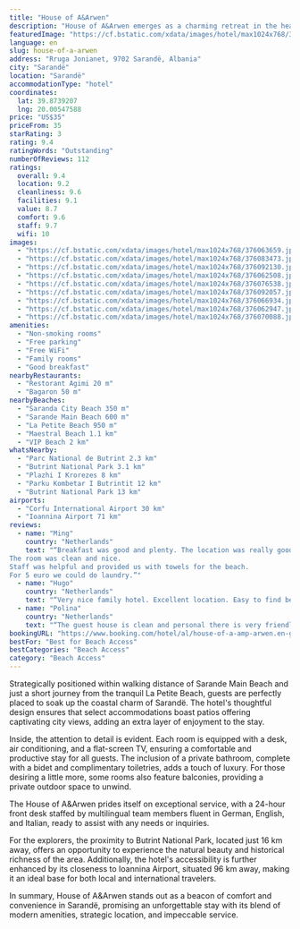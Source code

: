 ```yaml
---
title: "House of A&Arwen"
description: "House of A&Arwen emerges as a charming retreat in the heart of Sarandë, merely a stone's throw away from the pristine Saranda City Beach."
featuredImage: "https://cf.bstatic.com/xdata/images/hotel/max1024x768/376063659.jpg?k=cba0768c230749145529e55a5c181100da4ca160843bc87e17423ec1dd279208&o=&hp=1"
language: en
slug: house-of-a-arwen
address: "Rruga Jonianet, 9702 Sarandë, Albania"
city: "Sarandë"
location: "Sarandë"
accommodationType: "hotel"
coordinates:
  lat: 39.8739207
  lng: 20.00547588
price: "US$35"
priceFrom: 35
starRating: 3
rating: 9.4
ratingWords: "Outstanding"
numberOfReviews: 112
ratings:
  overall: 9.4
  location: 9.2
  cleanliness: 9.6
  facilities: 9.1
  value: 8.7
  comfort: 9.6
  staff: 9.7
  wifi: 10
images:
  - "https://cf.bstatic.com/xdata/images/hotel/max1024x768/376063659.jpg?k=cba0768c230749145529e55a5c181100da4ca160843bc87e17423ec1dd279208&o=&hp=1"
  - "https://cf.bstatic.com/xdata/images/hotel/max1024x768/376083473.jpg?k=ee7f6649b4effc7e79c12683e5c1e3ce0baf0a3426bba19551914b1599e2d4d1&o=&hp=1"
  - "https://cf.bstatic.com/xdata/images/hotel/max1024x768/376092130.jpg?k=eb2ebf63c99926266b3c8585600b807f03eaeb3000e522c7bed1a7c033375f3f&o=&hp=1"
  - "https://cf.bstatic.com/xdata/images/hotel/max1024x768/376062508.jpg?k=9bacf4df0ec916a79e1eea18e56e83d1f22d9210afa6136272c3d2412dd50990&o=&hp=1"
  - "https://cf.bstatic.com/xdata/images/hotel/max1024x768/376076538.jpg?k=f4f5db65993016b5f30746eda28bba9b3e7ffb4bd0e7b845ffbb28fc3101a421&o=&hp=1"
  - "https://cf.bstatic.com/xdata/images/hotel/max1024x768/376092057.jpg?k=b38fcef0eaa58d0461c57984d82b974c311e3e0dd01e4f1b642e05994e7b097b&o=&hp=1"
  - "https://cf.bstatic.com/xdata/images/hotel/max1024x768/376066934.jpg?k=5654ed7fd9a9bef1c116e991161a1938b4aee1e75ccdc9967d98744743ebdfbc&o=&hp=1"
  - "https://cf.bstatic.com/xdata/images/hotel/max1024x768/376062947.jpg?k=672f9b378e6b91dba9221d267f7032730cf94997b53396707d2a4b3ec5ca4f20&o=&hp=1"
  - "https://cf.bstatic.com/xdata/images/hotel/max1024x768/376070088.jpg?k=9682909e5e7756b47f3409e671e89cff08a9b25df5f87e4492b53385e77a0740&o=&hp=1"
amenities:
  - "Non-smoking rooms"
  - "Free parking"
  - "Free WiFi"
  - "Family rooms"
  - "Good breakfast"
nearbyRestaurants:
  - "Restorant Agimi 20 m"
  - "Bagaron 50 m"
nearbyBeaches:
  - "Saranda City Beach 350 m"
  - "Sarande Main Beach 600 m"
  - "La Petite Beach 950 m"
  - "Maestral Beach 1.1 km"
  - "VIP Beach 2 km"
whatsNearby:
  - "Parc National de Butrint 2.3 km"
  - "Butrint National Park 3.1 km"
  - "Plazhi I Krorezes 8 km"
  - "Parku Kombetar I Butrintit 12 km"
  - "Butrint National Park 13 km"
airports:
  - "Corfu International Airport 30 km"
  - "Ioannina Airport 71 km"
reviews:
  - name: "Ming"
    country: "Netherlands"
    text: "“Breakfast was good and plenty. The location was really good because it is close to the public beach and the promenade.
The room was clean and nice.
Staff was helpful and provided us with towels for the beach.
For 5 euro we could do laundry.”"
  - name: "Hugo"
    country: "Netherlands"
    text: "“Very nice family hotel. Excellent location. Easy to find because it is close to hotel/bar Republica, every taxi driver knows this place. Very frienly staff. Rooms are very clean. I had to convince them that changing sheets and towels every two...”"
  - name: "Polina"
    country: "Netherlands"
    text: "“The guest house is clean and personal there is very friendly. They help you with everything and can give you umbrellas and chairs to use it on the beach, because beach is public. They had shower gels and ect which is great! And can help you with...”"
bookingURL: "https://www.booking.com/hotel/al/house-of-a-amp-arwen.en-gb.html?aid=8035640"
bestFor: "Best for Beach Access"
bestCategories: "Beach Access"
category: "Beach Access"
---
```


Strategically positioned within walking distance of Sarande Main Beach and just a short journey from the tranquil La Petite Beach, guests are perfectly placed to soak up the coastal charm of Sarandë. The hotel's thoughtful design ensures that select accommodations boast patios offering captivating city views, adding an extra layer of enjoyment to the stay.

Inside, the attention to detail is evident. Each room is equipped with a desk, air conditioning, and a flat-screen TV, ensuring a comfortable and productive stay for all guests. The inclusion of a private bathroom, complete with a bidet and complimentary toiletries, adds a touch of luxury. For those desiring a little more, some rooms also feature balconies, providing a private outdoor space to unwind.

The House of A&Arwen prides itself on exceptional service, with a 24-hour front desk staffed by multilingual team members fluent in German, English, and Italian, ready to assist with any needs or inquiries.

For the explorers, the proximity to Butrint National Park, located just 16 km away, offers an opportunity to experience the natural beauty and historical richness of the area. Additionally, the hotel's accessibility is further enhanced by its closeness to Ioannina Airport, situated 96 km away, making it an ideal base for both local and international travelers.

In summary, House of A&Arwen stands out as a beacon of comfort and convenience in Sarandë, promising an unforgettable stay with its blend of modern amenities, strategic location, and impeccable service.